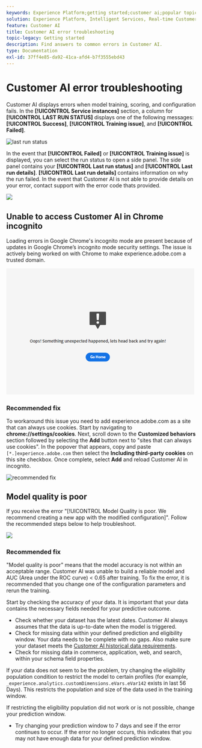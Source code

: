 ```yaml
---
keywords: Experience Platform;getting started;customer ai;popular topics;customer ai input;customer ai output;customer ai troubleshooting;customer ai errors
solution: Experience Platform, Intelligent Services, Real-time Customer Data Platform
feature: Customer AI
title: Customer AI error troubleshooting
topic-legacy: Getting started
description: Find answers to common errors in Customer AI.
type: Documentation
exl-id: 37ff4e85-da92-41ca-afd4-b7f3555ebd43
---
```

# Customer AI error troubleshooting

Customer AI displays errors when model training, scoring, and configuration fails. In the **[!UICONTROL Service instances]** section, a column for **[!UICONTROL LAST RUN STATUS]** displays one of the following messages: **[!UICONTROL Success]**, **[!UICONTROL Training issue]**, and **[!UICONTROL Failed]**.

![last run status](./images/errors/last-run-status.png)

In the event that **[!UICONTROL Failed]** or **[!UICONTROL Training issue]** is displayed, you can select the run status to open a side panel. The side panel  contains your **[!UICONTROL Last run status]** and **[!UICONTROL Last run details]**. **[!UICONTROL Last run details]** contains information on why the run failed. In the event that Customer AI is not able to provide details on your error, contact support with the error code thats provided.

<img src='./images/errors/last-run-details.png' width=300 /><br />

## Unable to access Customer AI in Chrome incognito

Loading errors in Google Chrome's incognito mode are present because of updates in Google Chrome’s incognito mode security settings. The issue is actively being worked on with Chrome to make experience.adobe.com a trusted domain.

<img src='.\images\errors\error.PNG' width=500 /><br />

### Recommended fix

To workaround this issue you need to add experience.adobe.com as a site that can always use cookies. Start by navigating to **chrome://settings/cookies**. Next, scroll down to the **Customized behaviors** section followed by selecting the **Add** button next to "sites that can always use cookies". In the popover that appears, copy and paste `[*.]experience.adobe.com` then select the **Including third-party cookies** on this site checkbox. Once complete, select **Add** and reload Customer AI in incognito.

![recommended fix](.\images\errors\cookies2.gif)

## Model quality is poor

If you receive the error "[!UICONTROL Model Quality is poor. We recommend creating a new app with the modified configuration]". Follow the recommended steps below to help troubleshoot.

<img src='./images/errors/model-quality.png' width=300 /><br />

### Recommended fix

"Model quality is poor" means that the model accuracy is not within an acceptable range. Customer AI was unable to build a reliable model and AUC (Area under the ROC curve) < 0.65 after training. To fix the error, it is recommended that you change one of the configuration parameters and rerun the training.

Start by checking the accuracy of your data. It is important that your data contains the necessary fields needed for your predictive outcome.

- Check whether your dataset has the latest dates. Customer AI always assumes that the data is up-to-date when the model is triggered.
- Check for missing data within your defined prediction and eligibility window. Your data needs to be complete with no gaps. Also make sure your dataset meets the [Customer AI historical data requirements](./input-output.md#data-requirements).
- Check for missing data in commerce, application, web, and search, within your schema field properties.

If your data does not seem to be the problem, try changing the eligibility population condition to restrict the model to certain profiles (for example, `_experience.analytics.customDimensions.eVars.eVar142` exists in last 56 Days). This restricts the population and size of the data used in the training window.

If restricting the eligibility population did not work or is not possible, change your prediction window.

- Try changing your prediction window to 7 days and see if the error continues to occur. If the error no longer occurs, this indicates that you may not have enough data for your defined prediction window.
